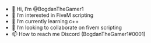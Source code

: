 - 👋 Hi, I’m @BogdanTheGamer1
- 👀 I’m interested in FiveM scripting
- 🌱 I’m currently learning c++
- 💞️ I’m looking to collaborate on fivem scripting
- 📫 How to reach me Discord (BogdanTheGamer1#0001) 

<!---
BogdanTheGamer1/BogdanTheGamer1 is a ✨ special ✨ repository because its `README.md` (this file) appears on your GitHub profile.
You can click the Preview link to take a look at your changes.
--->
